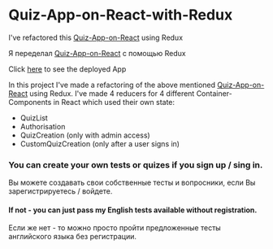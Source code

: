 # Quiz-App-on-React-with-Redux
I've refactored this [Quiz-App-on-React](https://github.com/gennady-bars/Quiz-App-on-React) using Redux

Я переделал [Quiz-App-on-React](https://github.com/gennady-bars/Quiz-App-on-React) с помощью Redux

Click [here](https://react-quiz-59330.web.app/) to see the deployed App

In this project I've made a refactoring of the above mentioned [Quiz-App-on-React](https://github.com/gennady-bars/Quiz-App-on-React) using Redux. 
I've made 4 reducers for 4 different Container-Components in React which used their own state: 
* QuizList 
* Authorisation 
* QuizCreation (only with admin access)
* CustomQuizCreation (only after a user signs in)

### You can create your own tests or quizes if you sign up / sing in.
Вы можете создавать свои собственные тесты и вопросники, если Вы зарегистрируетесь / войдете.
#### If not - you can just pass my English tests available without registration.
Если же нет - то можно просто пройти предложенные тесты английского языка без регистрации.



